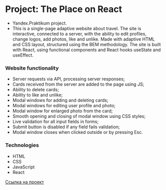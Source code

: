 # Project: The Place on React

- Yandex.Praktikum project.
- This is a single-page adaptive website about travel. The site is interactive, connected to a server, with the ability to edit profiles, change logos, add photos, like and unlike. Made with adaptive HTML and CSS layout, structured using the BEM methodology. The site is built with React, using functional components and React hooks useState and useEffect.

### Website functionality

- Server requests via API, processing server responses;
- Cards received from the server are added to the page using JS;
- Ability to delete cards;
- Ability to like and unlike;
- Modal windows for adding and deleting cards;
- Modal windows for editing user profile and photo;
- Modal window for enlarged photo from the card;
- Smooth opening and closing of modal window using CSS styles;
- Live validation for all input fields in forms;
- Submit button is disabled if any field fails validation;
- Modal window closes when clicked outside or by pressing Esc.

### Technologies

- HTML
- CSS
- JavaScript
- React

[Ссылка на проект](https://wholivesonmars.github.io/mesto-react/)
